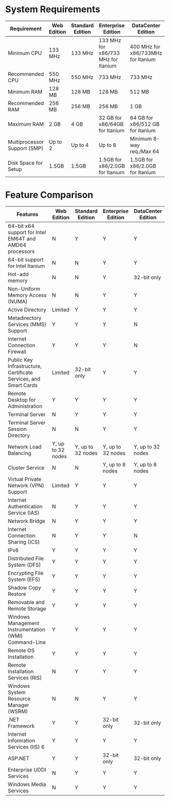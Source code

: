 # System Requirements
| Requirement | Web Edition | Standard Edition | Enterprise Edition | DataCenter Edition |
|-----|-----|-----|-----|-----|
| Minimum CPU | 133 MHz | 133 MHz | 133 MHz for x86/733 MHz for Itanium | 400 MHz for x86/733MHz for Itanium |
| Recommended CPU | 550 MHz | 550 MHz | 733 MHz | 733 MHz |
| Minimum RAM | 128 MB | 128 MB | 128 MB | 512 MB |
| Recommended RAM | 256 MB | 256 MB | 256 MB | 1 GB |
| Maximum RAM | 2 GB | 4 GB | 32 GB for x86/64GB for Itanium | 64 GB for x86/512 GB for Itanium |
| Multiprocessor Support (SMP) | Up to 2 | Up to 4 | Up to 8 | Minimum 8-way req./Max 64 |
| Disk Space for Setup | 1.5GB | 1.5GB | 1.5GB for x86/2.0GB for Itanium | 1.5GB for x86/2.0GB for Itanium |

# Feature Comparison
| Features | Web Edition | Standard Edition | Enterprise Edition | DataCenter Edition |
|-----|-----|-----|-----|-----|
| 64-bit x64 support for Intel EM64T and AMD64 processors | N | Y | Y | Y |
| 64-bit support for Intel Itanium | N | N | Y | Y |
| Hot-add memory | N | N | Y | 32-bit only |
| Non-Uniform Memory Access (NUMA) | N | N | Y | Y |
| Active Directory | Limited | Y | Y | Y |
| Metadirectory Services (MMS) Support | Y | Y | Y | N |
| Internet Connection Firewall | Y | Y | Y | N |
| Public Key Infrastructure, Certificate Services, and Smart Cards | Limited | 32-bit only | Y | Y |
| Remote Desktop for Administration | Y | Y | Y | Y |
| Terminal Server | N | Y | Y | Y |
| Terminal Server Session Directory | N | N | Y | Y |
| Network Load Balancing | Y, up to 32 nodes | Y, up to 32 nodes | Y, up to 32 nodes | Y, up to 32 nodes |
| Cluster Service | N | N | Y, up to 8 nodes | Y, up to 8 nodes |
| Virtual Private Network (VPN) Support | Limited | Y | Y | Y |
| Internet Authentication Service (IAS) | N | Y | Y | Y |
| Network Bridge | N | Y | Y | Y |
| Internet Connection Sharing (ICS) | N | Y | Y | N |
| IPv6 | Y | Y | Y | Y |
| Distributed File System (DFS) | Y | Y | Y | Y |
| Encrypting File System (EFS) | Y | Y | Y | Y |
| Shadow Copy Restore | Y | Y | Y | Y |
| Removable and Remote Storage | Y | Y | Y | Y |
| Windows Management Instrumentation (WMI) Command-Line | Y | Y | Y | Y |
| Remote OS Installation | Y | Y | Y | Y |
| Remote Installation Services (RIS) | N | Y | Y | Y |
| Windows System Resource Manager (WSRM) | N | N | Y | Y |
| .NET Framework | Y | Y | 32-bit only | 32-bit only |
| Internet Infomration Services (IIS) 6 | Y | Y | Y | Y |
| ASP.NET | Y | Y | 32-bit only | 32-bit only |
| Enterprise UDDI Services | N | Y | Y | Y |
| Windows Media Services | N | Y | Y | Y |